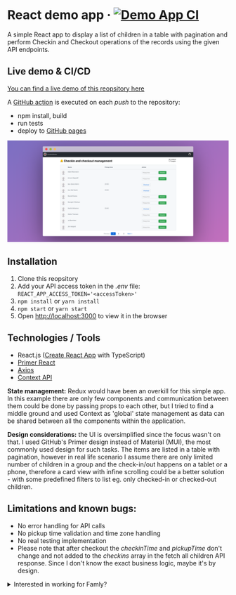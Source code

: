 # React demo app &middot; [![Demo App CI](https://github.com/zoles/hire-me/actions/workflows/ci.yml/badge.svg?branch=master)](https://github.com/zoles/hire-me/actions/workflows/ci.yml)

A simple React app to display a list of children in a table with pagination and perform Checkin and Checkout operations of the records using the given API endpoints.

## Live demo & CI/CD

[You can find a live demo of this reopsitory here](https://zoles.github.io/hire-me)

A [GitHub action](https://github.com/zoles/hire-me/actions/) is executed on each _push_ to the repository:

- npm install, build
- run tests
- deploy to [GitHub pages](https://zoles.github.io/hire-me)

![Demo app screenshot](screenshot.png)

## Installation

1. Clone this reopsitory
2. Add your API access token in the _.env_ file: `REACT_APP_ACCESS_TOKEN='<accessToken>'`
3. `npm install` or `yarn install`
4. `npm start` or `yarn start`
5. Open [http://localhost:3000](http://localhost:3000) to view it in the browser

## Technologies / Tools

- React.js ([Create React App](https://github.com/facebook/create-react-app) with TypeScript)
- [Primer React](https://primer.style/react/)
- [Axios](https://axios-http.com/)
- [Context API](https://reactjs.org/docs/context.html)

**State management:** Redux would have been an overkill for this simple app.
In this example there are only few components and communication between them could be done by passing props to each other, but I tried to find a middle ground and used Context as 'global' state management as data can be shared between all the components within the application.

**Design considerations:** the UI is oversimplified since the focus wasn't on that. I used GitHub's Primer design instead of Material (MUI), the most commonly used design for such tasks.
The items are listed in a table with pagination, however in real life scenario I assume there are only limited number of children in a group and the check-in/out happens on a tablet or a phone, therefore a card view with infine scrolling could be a better solution - with some predefined filters to list eg. only checked-in or checked-out children.

## Limitations and known bugs:

- No error handling for API calls
- No pickup time validation and time zone handling
- No real testing implementation
- Please note that after checkout the _checkinTime_ and _pickupTime_ don't change and not added to the _checkins_ array in the fetch all children API response. Since I don't know the exact business logic, maybe it's by design.

<details>
  <summary>Interested in working for Famly?</summary>

# Interested in working for Famly?

Give us a chance to see your beautiful code! 🤩

How to get started:

- Fork this repository
- Create a small application in React (or another agreed upon framework)
- Describe your design decisions and setup instructions in the README.md of the forked repository

The application should be able to do 3 things:

1. List children with some form of pagination/lazy-loading/infinite-scroll
2. Checkin a child
3. Checkout a child

There are no other requirements than that—don't worry about design or anything like that.

If you have any questions feel free to reach out to ckl@famly.co (Christian) or ab@famly.co (Adam) ☺️

## API Specification

You will receive an access token in an email during the recruiment process.

### Fetch some children from

The API does not support any limit or offset, so the pagination/lazy-loading/infinite-scroll will have to be done client-side only.

```
GET https://app.famly.co/api/daycare/tablet/group
Arguments: {
	accessToken: <accessToken>,
	groupId: '86413ecf-01a1-44da-ba73-1aeda212a196',
	institutionId: 'dc4bd858-9e9c-4df7-9386-0d91e42280eb'
}
```

Example in cURL:

```bash
curl "https://app.famly.co/api/daycare/tablet/group?accessToken=<accessToken>&groupId=86413ecf-01a1-44da-ba73-1aeda212a196&institutionId=dc4bd858-9e9c-4df7-9386-0d91e42280eb"
```

### Checkin child

```
POST https://app.famly.co/api/v2/children/<childId>/checkins

Arguments: {
	accessToken: <accessToken>
	pickupTime: 16:00
}
```

Example in cURL:

```bash
curl \
  -d 'accessToken=<accessToken>&pickupTime=16:00' \
  https://app.famly.co/api/v2/children/fcd683d0-bc31-468c-948f-1ca70b91439d/checkins
```

### Checkout child

```
POST https://app.famly.co/api/v2/children/<childId>/checkout
Arguments: {
	accessToken: <accessToken>
}
```

Example in cURL:

```bash
curl \
  -d 'accessToken=<accessToken>' \
  https://app.famly.co/api/v2/children/fcd683d0-bc31-468c-948f-1ca70b91439d/checkout
```

</details>
